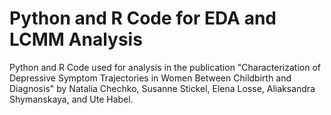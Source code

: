 # Python and R Code for EDA and LCMM Analysis

Python and R Code used for analysis in the publication "Characterization of Depressive Symptom Trajectories in Women Between Childbirth and Diagnosis" by 
Natalia Chechko, Susanne Stickel, Elena Losse, Aliaksandra Shymanskaya, and Ute Habel.
